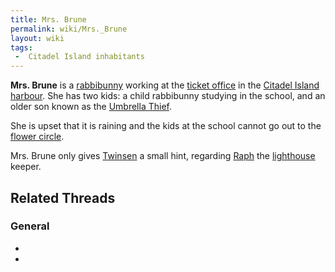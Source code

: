 ```yaml
---
title: Mrs. Brune
permalink: wiki/Mrs._Brune
layout: wiki
tags:
 -  Citadel Island inhabitants
---
```


**Mrs. Brune** is a [rabbibunny](rabbibunny "wikilink") working at the
[ticket office](Ticket_office_(Citadel_Island) "wikilink") in the
[Citadel Island harbour](Citadel_Island_harbour "wikilink"). She has two
kids: a child rabbibunny studying in the school, and an older son known
as the [Umbrella Thief](Umbrella_Thief "wikilink").

She is upset that it is raining and the kids at the school cannot go out
to the [flower circle](Ridge_of_the_Flowers_Circle "wikilink").

Mrs. Brune only gives [Twinsen](Twinsen "wikilink") a small hint,
regarding [Raph](Raph "wikilink") the
[lighthouse](lighthouse "wikilink") keeper.

## Related Threads

### General

- 

- 
